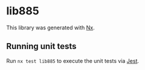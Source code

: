 # lib885

This library was generated with [Nx](https://nx.dev).

## Running unit tests

Run `nx test lib885` to execute the unit tests via [Jest](https://jestjs.io).

